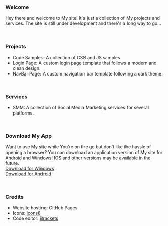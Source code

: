 ### Welcome
Hey there and welcome to My site! It's just a collection of My projects and services. The site is still under development and there's a long way to go...

<br>  

### Projects
- Code Samples: A collection of CSS and JS samples.  
- Login Page: A custom login page template that follows a modern and clean design.  
- NavBar Page: A custom navigation bar template following a dark theme.  

<br>  

### Services
- SMM: A collection of Social Media Marketing services for several platforms.  

<br>  

### Download My App
Want to use My site while You're on the go but don't like the hassle of opening a browser? You can download an application version of My site for Android and Windows! IOS and other versions may be available in the future.  
[Download for Windows](https://google.com/404)  
[Download for Android](https://google.com/404)  

<br>  

### Credits
- Website hosting: GitHub Pages  
- Icons: [Icons8](https://icons8.com)  
- Code editor: [Brackets](https://brackets.io)  
